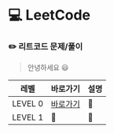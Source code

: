 # :computer: LeetCode 
### :pencil2: 리트코드 문제/풀이

> 안녕하세요 :smiley:

|레벨|바로가기|설명|
|------|---|---|
|LEVEL 0|[바로가기]()|:hammer:|
|LEVEL 1|:hammer:|:hammer:|
